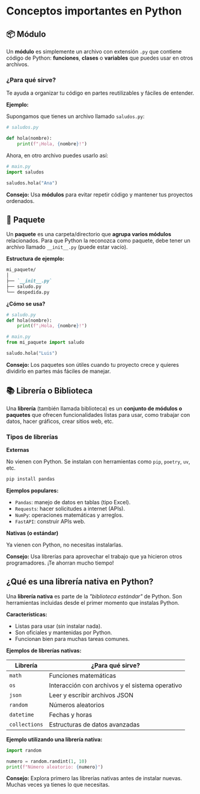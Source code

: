 # Conceptos importantes en Python

## 📦 Módulo

Un **módulo** es simplemente un archivo con extensión `.py` que contiene código de Python: **funciones**, **clases** o **variables** que puedes usar en otros archivos.

### ¿Para qué sirve?

Te ayuda a organizar tu código en partes reutilizables y fáciles de entender.

**Ejemplo:**

Supongamos que tienes un archivo llamado `saludos.py`:

```python
# saludos.py

def hola(nombre):
    print(f"¡Hola, {nombre}!")
```

Ahora, en otro archivo puedes usarlo así:

```python
# main.py
import saludos

saludos.hola("Ana")
```

**Consejo:** Usa **módulos** para evitar repetir código y mantener tus proyectos ordenados.

## 📁 Paquete

Un **paquete** es una carpeta/directorio que **agrupa varios módulos** relacionados. Para que Python la reconozca como paquete, debe tener un archivo llamado `__init__.py` (puede estar vacío).

**Estructura de ejemplo:**

```markdown
mi_paquete/
│
├── `__init__.py`
├── saludo.py
└── despedida.py
```

**¿Cómo se usa?**

```python
# saludo.py
def hola(nombre):
    print(f"¡Hola, {nombre}!")

# main.py
from mi_paquete import saludo

saludo.hola("Luis")
```

**Consejo:** Los paquetes son útiles cuando tu proyecto crece y quieres dividirlo en partes más fáciles de manejar.

## 📚 Librería o Biblioteca

Una **librería** (también llamada biblioteca) es un **conjunto de módulos o paquetes** que ofrecen funcionalidades listas para usar, como trabajar con datos, hacer gráficos, crear sitios web, etc.

### Tipos de librerías

**Externas**

No vienen con Python. Se instalan con herramientas como `pip`, `poetry`, `uv`, etc.

```bash
pip install pandas
```

**Ejemplos populares:**

- `Pandas`: manejo de datos en tablas (tipo Excel).
- `Requests`: hacer solicitudes a internet (APIs).
- `NumPy`: operaciones matemáticas y arreglos.
- `FastAPI`: construir APIs web.

**Nativas (o estándar)**

Ya vienen con Python, no necesitas instalarlas.

**Consejo:** Usa librerías para aprovechar el trabajo que ya hicieron otros programadores. ¡Te ahorran mucho tiempo!

## ¿Qué es una librería nativa en Python?

Una **librería nativa** es parte de la _"biblioteca estándar"_ de Python. Son herramientas incluidas desde el primer momento que instalas Python.

**Características:**

- Listas para usar (sin instalar nada).
- Son oficiales y mantenidas por Python.
- Funcionan bien para muchas tareas comunes.

**Ejemplos de librerías nativas:**

| Librería      | ¿Para qué sirve?                                |
| ------------- | ----------------------------------------------- |
| `math`        | Funciones matemáticas                           |
| `os`          | Interacción con archivos y el sistema operativo |
| `json`        | Leer y escribir archivos JSON                   |
| `random`      | Números aleatorios                              |
| `datetime`    | Fechas y horas                                  |
| `collections` | Estructuras de datos avanzadas                  |

**Ejemplo utilizando una librería nativa:**

```python
import random

numero = random.randint(1, 10)
print(f"Número aleatorio: {numero}")
```

**Consejo:** Explora primero las librerías nativas antes de instalar nuevas. Muchas veces ya tienes lo que necesitas.
